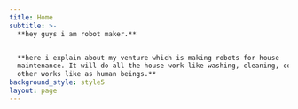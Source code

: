 ```yaml
---
title: Home
subtitle: >-
  **hey guys i am robot maker.**


  **here i explain about my venture which is making robots for house
  maintenance. It will do all the house work like washing, cleaning, cooking and
  other works like as human beings.**
background_style: style5
layout: page
---
```



